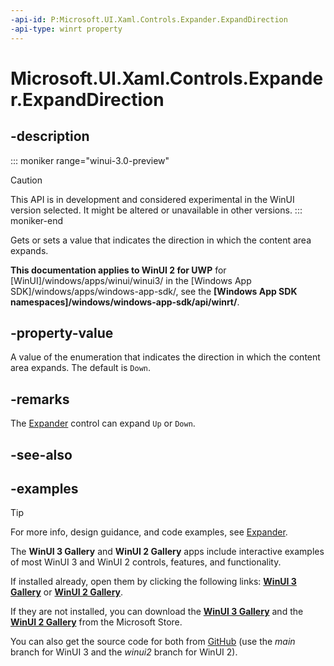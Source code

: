 ```yaml
---
-api-id: P:Microsoft.UI.Xaml.Controls.Expander.ExpandDirection
-api-type: winrt property
---
```


# Microsoft.UI.Xaml.Controls.Expander.ExpandDirection

<!--
public Microsoft.UI.Xaml.Controls.ExpandDirection ExpandDirection { get; set; }
-->


## -description

::: moniker range="winui-3.0-preview"
> [!CAUTION]
> This API is in development and considered experimental in the WinUI version selected. It might be altered or unavailable in other versions.
::: moniker-end

Gets or sets a value that indicates the direction in which the content area expands.

**This documentation applies to WinUI 2 for UWP** for [WinUI]/windows/apps/winui/winui3/ in the [Windows App SDK]/windows/apps/windows-app-sdk/, see the **[Windows App SDK namespaces]/windows/windows-app-sdk/api/winrt/**.

## -property-value

A value of the enumeration that indicates the direction in which the content area expands. The default is `Down`.

## -remarks

The [Expander](expander.md) control can expand `Up` or `Down`.

## -see-also

## -examples

> [!TIP]
> For more info, design guidance, and code examples, see [Expander](/windows/apps/design/controls/expander).
>
> The **WinUI 3 Gallery** and **WinUI 2 Gallery** apps include interactive examples of most WinUI 3 and WinUI 2 controls, features, and functionality.
>
> If installed already, open them by clicking the following links: [**WinUI 3 Gallery**](winui3gallery:/item/Expander) or [**WinUI 2 Gallery**](winui2gallery:/item/Expander).
>
> If they are not installed, you can download the [**WinUI 3 Gallery**](https://www.microsoft.com/store/productId/9P3JFPWWDZRC) and the [**WinUI 2 Gallery**](https://www.microsoft.com/store/productId/9MSVH128X2ZT) from the Microsoft Store.
>
> You can also get the source code for both from [GitHub](https://github.com/Microsoft/WinUI-Gallery) (use the *main* branch for WinUI 3 and the *winui2* branch for WinUI 2).
